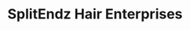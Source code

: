 ---
title: "SplitEndz Hair Enterprises"
url: /brooklyn/splitendz-hair-enterprises/
shop: Friseur
---